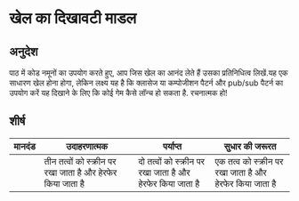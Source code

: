 # खेल का दिखावटी माडल

## अनुदेश

पाठ में कोड नमूनों का उपयोग करते हुए, आप जिस खेल का आनंद लेते हैं उसका प्रतिनिधित्व लिखें.यह एक साधारण खेल होना होगा, लेकिन लक्ष्य यह है कि क्लासेज या कम्पोजीशन पैटर्न और pub/sub पैटर्न का उपयोग करें यह दिखाने के लिए कि कोई गेम कैसे लॉन्च हो सकता है. रचनात्मक हो!

## शीर्ष

| मानदंड | उदाहरणात्मक                                                 | पर्याप्त                                                   | सुधार की जरूरत                                           |
| ------ | ----------------------------------------------------------- | ---------------------------------------------------------- | -------------------------------------------------------- |
|        | तीन तत्वों को स्क्रीन पर रखा जाता है और हेरफेर किया जाता है | दो तत्वों को स्क्रीन पर रखा जाता है और हेरफेर किया जाता है | एक तत्व को स्क्रीन पर रखा जाता है और हेरफेर किया जाता है |
